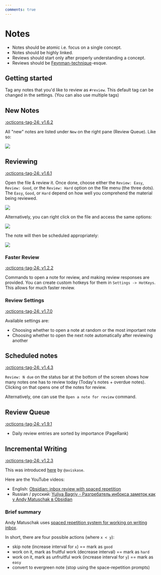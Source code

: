```yaml
---
comments: true
---
```


# Notes

-   Notes should be atomic i.e. focus on a single concept.
-   Notes should be highly linked.
-   Reviews should start only after properly understanding a concept.
-   Reviews should be [Feynman-technique](https://fs.blog/2021/02/feynman-learning-technique/)-esque.

## Getting started

Tag any notes that you'd like to review as `#review`. This default tag can be changed in the settings. (You can also use multiple tags)

## New Notes

[:octicons-tag-24: v1.6.2](https://github.com/st3v3nmw/obsidian-spaced-repetition/releases/tag/1.6.2)

All "new" notes are listed under `New` on the right pane (Review Queue). Like so:

<img src="https://raw.githubusercontent.com/st3v3nmw/obsidian-spaced-repetition/master/assets/new_notes.png" />

## Reviewing

[:octicons-tag-24: v1.6.1](https://github.com/st3v3nmw/obsidian-spaced-repetition/releases/tag/1.6.1)

Open the file & review it. Once done, choose either the `Review: Easy`, `Review: Good`, or the `Review: Hard` option on the file menu (the three dots). The `Easy`, `Good`, or `Hard` depend on how well you comprehend the material being reviewed.

<img src="https://raw.githubusercontent.com/st3v3nmw/obsidian-spaced-repetition/master/assets/more_options.png" />

Alternatively, you can right click on the file and access the same options:

<img src="https://raw.githubusercontent.com/st3v3nmw/obsidian-spaced-repetition/master/assets/file_context_menu.png" />

The note will then be scheduled appropriately:

<img src="https://raw.githubusercontent.com/st3v3nmw/obsidian-spaced-repetition/master/assets/scheduled.png" />

### Faster Review

[:octicons-tag-24: v1.2.2](https://github.com/st3v3nmw/obsidian-spaced-repetition/releases/tag/1.2.2)

Commands to open a note for review, and making review responses are provided. You can create custom hotkeys for them in `Settings -> HotKeys`. This allows for much faster review.

### Review Settings

[:octicons-tag-24: v1.7.0](https://github.com/st3v3nmw/obsidian-spaced-repetition/releases/tag/1.7.0)

Available settings are:

-   Choosing whether to open a note at random or the most important note
-   Choosing whether to open the next note automatically after reviewing another

## Scheduled notes

[:octicons-tag-24: v1.4.3](https://github.com/st3v3nmw/obsidian-spaced-repetition/releases/tag/1.4.3)

`Review: N due` on the status bar at the bottom of the screen shows how many notes one has to review today (Today's notes + overdue notes). Clicking on that opens one of the notes for review.

Alternatively, one can use the `Open a note for review` command.

## Review Queue

[:octicons-tag-24: v1.9.1](https://github.com/st3v3nmw/obsidian-spaced-repetition/releases/tag/1.9.1)

-   Daily review entries are sorted by importance (PageRank)

## Incremental Writing

[:octicons-tag-24: v1.2.3](https://github.com/st3v3nmw/obsidian-spaced-repetition/releases/tag/1.2.3)

This was introduced [here](https://github.com/st3v3nmw/obsidian-spaced-repetition/issues/15) by `@aviskase`.

Here are the YouTube videos:

-   English: [Obsidian: inbox review with spaced repetition](https://youtu.be/zG5r7QIY_TM)
-   Russian / русский: [Yuliya Bagriy - Разгребатель инбокса заметок как у Andy Matuschak в Obsidian](https://www.youtube.com/watch?v=CF6SSHB74cs)

### Brief summary

Andy Matuschak uses [spaced repetition system for working on writing inbox](https://notes.andymatuschak.org/z7iCjRziX6V6unNWL81yc2dJicpRw2Cpp9MfQ).

In short, there are four possible actions (where `x < y`):

-   skip note (increase interval for `x`) == mark as `good`
-   work on it, mark as fruitful work (decrease interval) == mark as `hard`
-   work on it, mark as unfruitful work (increase interval for `y`) == mark as `easy`
-   convert to evergreen note (stop using the space-repetition prompts)
